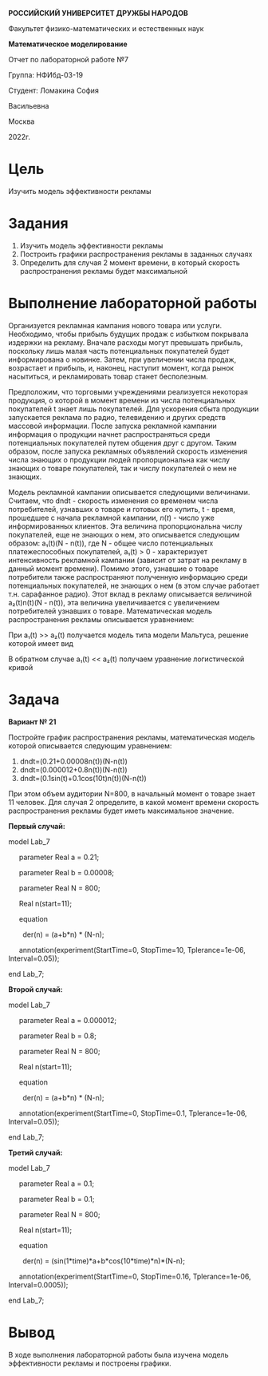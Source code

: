 ﻿**РОССИЙСКИЙ УНИВЕРСИТЕТ ДРУЖБЫ НАРОДОВ**

Факультет физико-математических и естественных наук



**Математическое моделирование**

Отчет по лабораторной работе №7




















Группа: НФИбд-03-19

Студент: Ломакина София

Васильевна




Москва

2022г.

# **Цель**

Изучить модель эффективности рекламы




































# **Задания**

1. Изучить модель эффективности рекламы
1. Построить графики распространения рекламы в заданных случаях
1. Определить для случая 2 момент времени, в который скорость распространения рекламы будет максимальной



































# **Выполнение лабораторной работы**
Организуется рекламная кампания нового товара или услуги. Необходимо, чтобы прибыль будущих продаж с избытком покрывала издержки на рекламу. Вначале расходы могут превышать прибыль, поскольку лишь малая часть потенциальных покупателей будет информирована о новинке. Затем, при увеличении числа продаж, возрастает и прибыль, и, наконец, наступит момент, когда рынок насытиться, и рекламировать товар станет бесполезным.

Предположим, что торговыми учреждениями реализуется некоторая продукция, о которой в момент времени  из числа потенциальных покупателей  t знает лишь  покупателей. Для ускорения сбыта продукции запускается реклама по радио, телевидению и других средств массовой информации. После запуска рекламной кампании информация о продукции начнет распространяться среди потенциальных покупателей путем общения друг с другом. Таким образом, после запуска рекламных объявлений скорость изменения числа знающих о продукции людей пропорциональна как числу знающих о товаре покупателей, так и числу покупателей о нем не знающих.

Модель рекламной кампании описывается следующими величинами. Считаем, что dndt  - скорость изменения со временем числа потребителей, узнавших о товаре и готовых его купить, t - время, прошедшее с начала рекламной кампании, *n*(*t*) - число  уже информированных клиентов. Эта величина пропорциональна числу покупателей, еще не знающих о нем, это описывается следующим образом: a₁(t)(N - n(t)), где N - общее число потенциальных платежеспособных покупателей, a₁(t) > 0 - характеризует интенсивность рекламной кампании (зависит от затрат на рекламу в данный момент времени). Помимо этого, узнавшие о товаре потребители также распространяют полученную информацию среди потенциальных покупателей, не знающих о нем (в этом случае работает т.н. сарафанное радио). Этот вклад в рекламу описывается величиной a₂(t)n(t)(N - n(t)), эта величина увеличивается с увеличением потребителей узнавших о товаре. Математическая модель распространения рекламы описывается уравнением:

При a₁(t) >> a₂(t) получается модель типа модели Мальтуса, решение которой имеет вид 



В обратном случае a₁(t) << a₂(t) получаем уравнение логистической кривой




# **Задача**
**Вариант № 21**

Постройте график распространения рекламы, математическая модель которой описывается следующим уравнением:

1. dndt=(0.21+0.00008n(t))(N-n(t))
1. dndt=(0.000012+0.8n(t))(N-n(t))
1. dndt=(0.1sin(t)+0.1cos(10t)n(t))(N-n(t))

При этом объем аудитории N=800, в начальный момент о товаре знает 11 человек. Для случая 2 определите, в какой момент времени скорость распространения рекламы будет иметь максимальное значение.

**Первый случай:**

model Lab\_7

`   `parameter Real a = 0.21;

`   `parameter Real b = 0.00008;

`   `parameter Real N = 800;



`   `Real n(start=11);

`   `equation

`    `der(n) = (a+b\*n) \* (N-n);



`   `annotation(experiment(StartTime=0, StopTime=10, Tplerance=1e-06, Interval=0.05));

end Lab\_7;



**Второй случай:**

model Lab\_7

`   `parameter Real a = 0.000012;

`   `parameter Real b = 0.8;

`   `parameter Real N = 800;



`   `Real n(start=11);

`   `equation

`    `der(n) = (a+b\*n) \* (N-n);



`   `annotation(experiment(StartTime=0, StopTime=0.1, Tplerance=1e-06, Interval=0.05));

end Lab\_7;



**Третий случай:**

model Lab\_7

`   `parameter Real a = 0.1;

`   `parameter Real b = 0.1;

`   `parameter Real N = 800;



`   `Real n(start=11);

`   `equation

`    `der(n) = (sin(1\*time)\*a+b\*cos(10\*time)\*n)\*(N-n);



`   `annotation(experiment(StartTime=0, StopTime=0.16, Tplerance=1e-06, Interval=0.0005));

end Lab\_7;



# **Вывод**

В ходе выполнения лабораторной работы была изучена модель эффективности рекламы и построены графики.
